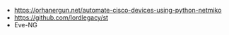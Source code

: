 * https://orhanergun.net/automate-cisco-devices-using-python-netmiko
* https://github.com/lordlegacy/st
* Eve-NG
